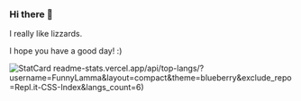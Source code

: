### Hi there 👋


I really like lizzards.


I hope you have a good day! :)

![StatCard](https://github-readme-stats.vercel.app/api?username=FunnyLamma&count_private=true&theme=blueberry&show_icons=true&include_all_commits=true)
readme-stats.vercel.app/api/top-langs/?username=FunnyLamma&layout=compact&theme=blueberry&exclude_repo=Repl.it-CSS-Index&langs_count=6)
